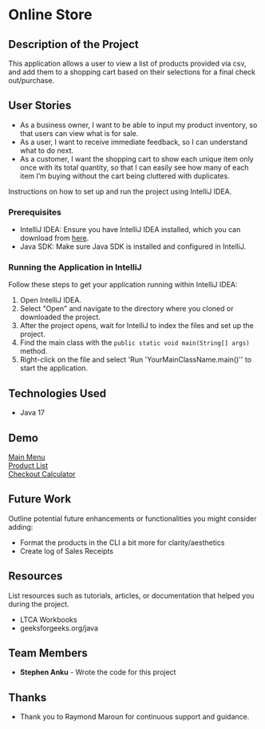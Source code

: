 # Online Store

## Description of the Project

This application allows a user to view a list of products provided via csv, and add them to a shopping cart based on their selections for a final check out/purchase.

## User Stories
- As a business owner, I want to be able to input my product inventory, so that users can view what is for sale.
- As a user, I want to receive immediate feedback, so I can understand what to do next.
- As a customer, I want the shopping cart to show each unique item only once with its total quantity, so that I can easily see how many of each item I’m buying without the cart being cluttered with duplicates.

Instructions on how to set up and run the project using IntelliJ IDEA.

### Prerequisites

- IntelliJ IDEA: Ensure you have IntelliJ IDEA installed, which you can download from [here](https://www.jetbrains.com/idea/download/).
- Java SDK: Make sure Java SDK is installed and configured in IntelliJ.

### Running the Application in IntelliJ

Follow these steps to get your application running within IntelliJ IDEA:

1. Open IntelliJ IDEA.
2. Select "Open" and navigate to the directory where you cloned or downloaded the project.
3. After the project opens, wait for IntelliJ to index the files and set up the project.
4. Find the main class with the `public static void main(String[] args)` method.
5. Right-click on the file and select 'Run 'YourMainClassName.main()'' to start the application.

## Technologies Used

- Java 17

## Demo

[Main Menu](https://github.com/Sanku-1/online-store/blob/79abe8aa60992fce33895df90182a8b53ea55246/src/main/resources/Screenshot%202025-10-23%20at%208.40.41%E2%80%AFAM.png) \
[Product List](https://github.com/Sanku-1/online-store/blob/79abe8aa60992fce33895df90182a8b53ea55246/src/main/resources/Screenshot%202025-10-23%20at%208.41.02%E2%80%AFAM.png) \
[Checkout Calculator](https://github.com/Sanku-1/online-store/blob/79abe8aa60992fce33895df90182a8b53ea55246/src/main/resources/Screenshot%202025-10-23%20at%208.43.24%E2%80%AFAM.png)

## Future Work

Outline potential future enhancements or functionalities you might consider adding:

- Format the products in the CLI a bit more for clarity/aesthetics
- Create log of Sales Receipts

## Resources

List resources such as tutorials, articles, or documentation that helped you during the project.

- LTCA Workbooks
- geeksforgeeks.org/java

## Team Members

- **Stephen Anku** - Wrote the code for this project

## Thanks

- Thank you to Raymond Maroun for continuous support and guidance.


